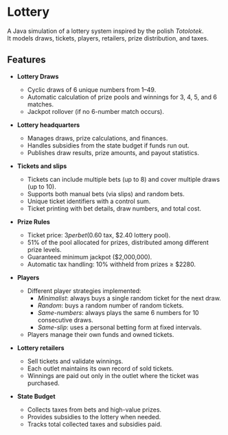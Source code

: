 # Lottery
A Java simulation of a lottery system inspired by the polish *Totolotek*.  
It models draws, tickets, players, retailers, prize distribution, and taxes.

## Features

- **Lottery Draws**
  - Cyclic draws of 6 unique numbers from 1–49.
  - Automatic calculation of prize pools and winnings for 3, 4, 5, and 6 matches.
  - Jackpot rollover (if no 6-number match occurs).

- **Lottery headquarters**
  - Manages draws, prize calculations, and finances.
  - Handles subsidies from the state budget if funds run out.
  - Publishes draw results, prize amounts, and payout statistics.

- **Tickets and slips**
  - Tickets can include multiple bets (up to 8) and cover multiple draws (up to 10).
  - Supports both manual bets (via slips) and random bets.
  - Unique ticket identifiers with a control sum.
  - Ticket printing with bet details, draw numbers, and total cost.

- **Prize Rules**
  - Ticket price: $3 per bet ($0.60 tax, $2.40 lottery pool).
  - 51% of the pool allocated for prizes, distributed among different prize levels.
  - Guaranteed minimum jackpot ($2,000,000).
  - Automatic tax handling: 10% withheld from prizes ≥ $2280.

- **Players**
  - Different player strategies implemented:
    - *Minimalist*: always buys a single random ticket for the next draw.
    - *Random*: buys a random number of random tickets.
    - *Same-numbers*: always plays the same 6 numbers for 10 consecutive draws.
    - *Same-slip*: uses a personal betting form at fixed intervals.
  - Players manage their own funds and owned tickets.

- **Lottery retailers**
  - Sell tickets and validate winnings.
  - Each outlet maintains its own record of sold tickets.
  - Winnings are paid out only in the outlet where the ticket was purchased.

- **State Budget**
  - Collects taxes from bets and high-value prizes.
  - Provides subsidies to the lottery when needed.
  - Tracks total collected taxes and subsidies paid.
